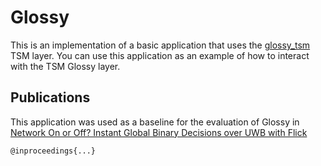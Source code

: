 # Glossy
This is an implementation of a basic application that uses the [glossy_tsm](dev/dw1000/glossy_tsm) TSM layer.
You can use this application as an example of how to interact with the TSM Glossy layer.

## Publications
This application was used as a baseline for the evaluation of Glossy in [Network On or Off? Instant Global Binary Decisions over UWB with Flick]()
```
@inproceedings{...}
```
